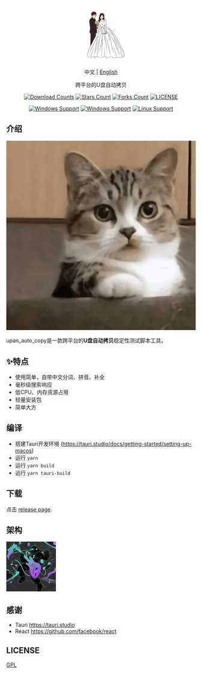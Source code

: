 <div align="center">
<img height=150 src="https://github.com/HanKin2015/Storage/blob/master/python/udev/upan_auto_copy/img/icon.jpg" />
</div>
<p align="center">
<span >中文</span>
<span> | </span>
<a href="README_EN.md">English</a>
</p>
<p align="center"><span>跨平台的U盘自动拷贝</span></p>



<div align="center">

[![Download Counts](https://img.shields.io/github/downloads/HanKin2015/Storage/total?style=flat)](https://github.com/HanKin2015/Storage/releases)
[![Stars Count](https://img.shields.io/github/stars/HanKin2015/Storage?style=flat)](https://github.com/HanKin2015/Storage/stargazers) [![Forks Count](https://img.shields.io/github/forks/HanKin2015/Storage.svg?style=flat)](https://github.com/HanKin2015/Storage/network/members)
[![LICENSE](https://img.shields.io/badge/license-gpl-green?style=flat)](https://github.com/HanKin2015/Storage/blob/master/LICENSE)

[![Windows Support](https://img.shields.io/badge/Windows-0078D6?style=flat&logo=windows&logoColor=white)](https://github.com/HanKin2015/Storage/releases)
[![Windows Support](https://img.shields.io/badge/MACOS-adb8c5?style=flat&logo=macos&logoColor=white)](https://github.com/HanKin2015/Storage/releases)
[![Linux Support](https://img.shields.io/badge/linux-1793D1?style=flat&logo=linux&logoColor=white)](https://github.com/HanKin2015/Storage/releases)
</div>

## 介绍

![Demo](screenshot/upan_auto_copy_v1.0.0.gif)

upan_auto_copy是一款跨平台的**U盘自动拷贝**稳定性测试脚本工具。

## ✨特点
- 使用简单，自带中文分词、拼音、补全
- 毫秒级搜索响应
- 低CPU、内存资源占用
- 轻量安装包
- 简单大方

## 编译 
- 搭建Tauri开发环境 (https://tauri.studio/docs/getting-started/setting-up-macos)
- 运行 `yarn`
- 运行 `yarn build`
- 运行 `yarn tauri-build`


## 下载

点击 [release page](https://github.com/HanKin2015/Storage/releases).


## 架构
![arch](doc/arch.jpg)


## 感谢
- Tauri https://tauri.studio
- React https://github.com/facebook/react


## LICENSE

[GPL](https://github.com/HanKin2015/Storage/blob/master/python/udev/upan_auto_copy/LICENSE)